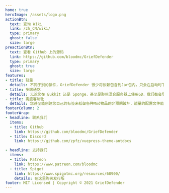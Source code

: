 ```yaml
---
home: true
heroImage: /assets/logo.png
actionBtn:
  text: 查询 Wiki
  link: /zh_CN/wiki/
  type: primary
  ghost: false
  size: large
preactionBtn:
  text: 查看 Github 上的源码
  link: https://github.com/bloodmc/GriefDefender
  type: primary
  ghost: true
  size: large
features:
- title: 轻量
  details: 不同于别的插件，GriefDefender 很少将依赖包含到Jar包内，只会在启动时下载依赖，而唯一的前置是 LuckPerms。
- title: 多端通吃
  details: 无论您在 Bukkit 还是 Sponge，甚至是那些混合服务器上使用GD，我们都会尽最大努力保护您的服务器免遭Mod物品的侵扰。
- title: 高度客制化
  details: 您甚至能创建您自己的标签来抵御各种Mod物品的非预期破坏，适量的配置文件能让您的客制化体验大幅提高。
footerColumn: 2
footerWrap: 
- headline: 联系我们
  items:
  - title: Github
    link: https://github.com/bloodmc/GriefDefender
  - title: Discord
    link: https://github.com/zpfz/vuepress-theme-antdocs

- headline: 支持我们
  items:
  - title: Patreon
    link: https://www.patreon.com/bloodmc
  - title: Spigot
    link: https://www.spigotmc.org/resources/68900/
    details: 在这里购买发行版
footer: MIT Licensed | Copyright © 2021 GriefDefender
---
```

